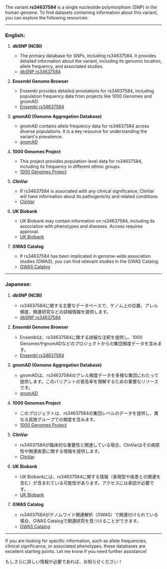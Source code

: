The variant **rs34637584** is a single nucleotide polymorphism (SNP) in the human genome. To find datasets containing information about this variant, you can explore the following resources:

---

### English:
1. **dbSNP (NCBI)**  
   - The primary database for SNPs, including rs34637584. It provides detailed information about the variant, including its genomic location, allele frequency, and associated studies.  
   - [dbSNP rs34637584](https://www.ncbi.nlm.nih.gov/snp/rs34637584)

2. **Ensembl Genome Browser**  
   - Ensembl provides detailed annotations for rs34637584, including population frequency data from projects like 1000 Genomes and gnomAD.  
   - [Ensembl rs34637584](https://www.ensembl.org)

3. **gnomAD (Genome Aggregation Database)**  
   - gnomAD contains allele frequency data for rs34637584 across diverse populations. It is a key resource for understanding the variant's prevalence.  
   - [gnomAD](https://gnomad.broadinstitute.org)

4. **1000 Genomes Project**  
   - This project provides population-level data for rs34637584, including its frequency in different ethnic groups.  
   - [1000 Genomes Project](https://www.internationalgenome.org)

5. **ClinVar**  
   - If rs34637584 is associated with any clinical significance, ClinVar will have information about its pathogenicity and related conditions.  
   - [ClinVar](https://www.ncbi.nlm.nih.gov/clinvar)

6. **UK Biobank**  
   - UK Biobank may contain information on rs34637584, including its association with phenotypes and diseases. Access requires approval.  
   - [UK Biobank](https://www.ukbiobank.ac.uk)

7. **GWAS Catalog**  
   - If rs34637584 has been implicated in genome-wide association studies (GWAS), you can find relevant studies in the GWAS Catalog.  
   - [GWAS Catalog](https://www.ebi.ac.uk/gwas)

---

### Japanese:
1. **dbSNP (NCBI)**  
   - rs34637584に関する主要なデータベースで、ゲノム上の位置、アレル頻度、関連研究などの詳細情報を提供します。  
   - [dbSNP rs34637584](https://www.ncbi.nlm.nih.gov/snp/rs34637584)

2. **Ensembl Genome Browser**  
   - Ensemblは、rs34637584に関する詳細な注釈を提供し、1000 GenomesやgnomADなどのプロジェクトからの集団頻度データを含みます。  
   - [Ensembl rs34637584](https://www.ensembl.org)

3. **gnomAD (Genome Aggregation Database)**  
   - gnomADは、rs34637584のアレル頻度データを多様な集団にわたって提供します。このバリアントの普及率を理解するための重要なリソースです。  
   - [gnomAD](https://gnomad.broadinstitute.org)

4. **1000 Genomes Project**  
   - このプロジェクトは、rs34637584の集団レベルのデータを提供し、異なる民族グループでの頻度を含みます。  
   - [1000 Genomes Project](https://www.internationalgenome.org)

5. **ClinVar**  
   - rs34637584が臨床的な重要性と関連している場合、ClinVarはその病原性や関連疾患に関する情報を提供します。  
   - [ClinVar](https://www.ncbi.nlm.nih.gov/clinvar)

6. **UK Biobank**  
   - UK Biobankには、rs34637584に関する情報（表現型や疾患との関連を含む）が含まれている可能性があります。アクセスには承認が必要です。  
   - [UK Biobank](https://www.ukbiobank.ac.uk)

7. **GWAS Catalog**  
   - rs34637584がゲノムワイド関連解析（GWAS）で関連付けられている場合、GWAS Catalogで関連研究を見つけることができます。  
   - [GWAS Catalog](https://www.ebi.ac.uk/gwas)

---

If you are looking for specific information, such as allele frequencies, clinical significance, or associated phenotypes, these databases are excellent starting points. Let me know if you need further assistance!

もしさらに詳しい情報が必要であれば、お知らせください！